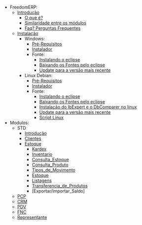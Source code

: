   * FreedomERP:
    * [Introdução](Introducao.md)
      * [O que é?](what.md)
      * [Similaridade entre os módulos](similar.md)
      * [Faq? Perguntas Frequentes](faq.md)
    * [Instalação](Instalacao.md)
      * Windows:
        * [Pré-Requisitos](preWindows.md)
        * [Instalador](instaladorWin.md)
        * Fonte:
          * [Instalando o eclipse](eclipseWinInstall.md)
          * [Baixando os Fontes pelo eclipse](eclipseDowload.md)
          * [Update para a versão mais recente](update.md)
      * Linux Debian:
        * [Pré-Requisitos](preLinux.md)
        * [Instalador](instaladorLinux.md)
        * Fonte:
          * [Instalando o eclipse](eclipseLinInstall.md)
          * [Baixando os Fontes pelo eclipse](eclipseDowload.md)
          * [Instalação do IbExpert e o DbComparer no linux](installIbDb.md)
          * [Update para a versão mais recente](update.md)
          * [Script Linux](scriptLinux.md)
  * Modulos:
    * STD
      * [Introdução](Standard.md)
      * [Clientes](StandardCliente.md)
      * [Estoque](StandardEstoque.md)
        * [Kardex](Kardex.md)
        * [Inventario](Inventario.md)
        * [Consulta\_Estoque](Consulta_Estoque.md)
        * [Consulta\_Produto](Consulta_Produto.md)
        * [Tipos\_de\_Movimento](Tipos_de_Movimento.md)
        * [Estoque](Reprocessa.md)
        * [Listagens](Listagens.md)
        * [Transferencia\_de\_Produtos](Transferencia_de_Produtos.md)
        * [Exportar/Importar\_Saldo]
    * [PCP](PCP.md)
    * [CRM](CRM.md)
    * [PDV](PDV.md)
    * [FNC](FNC.md)
    * [Representante](Representante.md)